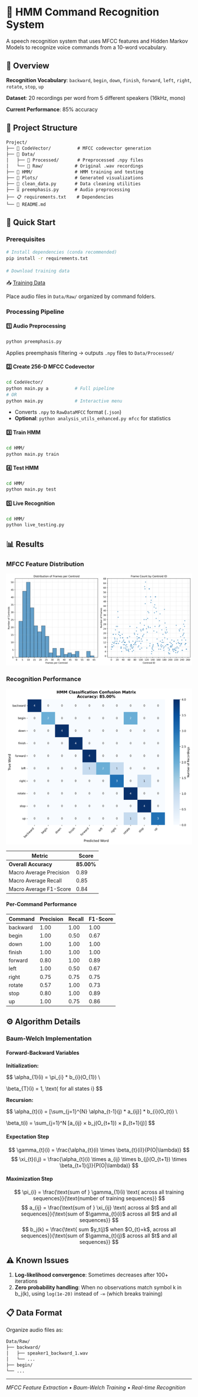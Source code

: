 # 🎤 HMM Command Recognition System

A speech recognition system that uses MFCC features and Hidden Markov Models to recognize voice commands from a 10-word vocabulary.

## 🎯 Overview

**Recognition Vocabulary**: `backward`, `begin`, `down`, `finish`, `forward`, `left`, `right`, `rotate`, `stop`, `up`

**Dataset**: 20 recordings per word from 5 different speakers (16kHz, mono)

**Current Performance**: 85% accuracy

## 📁 Project Structure

```
Project/
├── 📂 CodeVector/          # MFCC codevector generation
├── 📂 Data/
│   ├── 📂 Processed/       # Preprocessed .npy files
│   └── 📂 Raw/            # Original .wav recordings
├── 📂 HMM/                # HMM training and testing
├── 📂 Plots/              # Generated visualizations
├── 🧹 clean_data.py       # Data cleaning utilities
├── 🎚️ preemphasis.py      # Audio preprocessing
├── 📋 requirements.txt    # Dependencies
└── 📖 README.md
```

## 🚀 Quick Start

### Prerequisites
```bash
# Install dependencies (conda recommended)
pip install -r requirements.txt

# Download training data
```
📥 [Training Data](https://drive.google.com/drive/folders/1r35O4WQyxVhFaf3DXvZsIIZJ7llQ4lxk?usp=sharing)

Place audio files in `Data/Raw/` organized by command folders.

### Processing Pipeline

#### 1️⃣ Audio Preprocessing
```bash
python preemphasis.py
```
Applies preemphasis filtering → outputs `.npy` files to `Data/Processed/`

#### 2️⃣ Create 256-D MFCC Codevector
```bash
cd CodeVector/
python main.py a          # Full pipeline
# OR
python main.py            # Interactive menu
```
- Converts `.npy` to `RawDataMFCC` format (`.json`)
- **Optional**: `python analysis_utils_enhanced.py mfcc` for statistics

#### 3️⃣ Train HMM
```bash
cd HMM/
python main.py train
```

#### 4️⃣ Test HMM
```bash
cd HMM/
python main.py test
```

#### 5️⃣ Live Recognition
```bash
cd HMM/
python live_testing.py
```

## 📊 Results

### MFCC Feature Distribution
![MFCC Centroids](Plots/centroid_distribution_mfcc.png)

### Recognition Performance
![Confusion Matrix](Plots/confusion_matrix.png)

| Metric | Score |
|--------|-------|
| **Overall Accuracy** | **85.00%** |
| Macro Average Precision | 0.89 |
| Macro Average Recall | 0.85 |
| Macro Average F1-Score | 0.84 |

#### Per-Command Performance
| Command | Precision | Recall | F1-Score |
|---------|-----------|--------|----------|
| backward | 1.00 | 1.00 | 1.00 |
| begin | 1.00 | 0.50 | 0.67 |
| down | 1.00 | 1.00 | 1.00 |
| finish | 1.00 | 1.00 | 1.00 |
| forward | 0.80 | 1.00 | 0.89 |
| left | 1.00 | 0.50 | 0.67 |
| right | 0.75 | 0.75 | 0.75 |
| rotate | 0.57 | 1.00 | 0.73 |
| stop | 0.80 | 1.00 | 0.89 |
| up | 1.00 | 0.75 | 0.86 |

## ⚙️ Algorithm Details

### Baum-Welch Implementation

#### Forward-Backward Variables

**Initialization:**

$$
\alpha_{1}(i) = \pi_{i} * b_{i}(O_{1}) \\

\beta_{T}(i) = 1, \text{ for all states i}
$$

**Recursion:**

$$
\alpha_{t}(i) = [\sum_{j=1}^{N} \alpha_{t-1}(j) * a_{ij}] * b_{i}(O_{t}) \\

\beta_t(i) = \sum_{j=1}^N [a_{ij} × b_j(O_{t+1}) × β_{t+1}(j)]
$$

#### Expectation Step

$$
\gamma_{t}(i) = \frac{\alpha_{t}(i) \times \beta_{t}(i)}{P(O|\lambda)}
$$
$$
\xi_{t}(i,j) = \frac{\alpha_{t}(i) \times a_{ij} \times b_{j}(O_{t+1}) \times \beta_{t+1}(j)}{P(O|\lambda)}
$$

#### Maximization Step

$$
\pi_{i} = \frac{\text{sum of } \gamma_{1}(i) \text{ across all training sequences}}{\text{number of training sequences}}
$$
$$
a_{ij} = \frac{\text{sum of } \xi_{ij} \text{ across al $t$ and all sequences}}{\text{sum of $\gamma_{t}(i)$ across all $t$ and all sequences}}
$$
$$
b_j(k) = \frac{\text{ sum  $y_t(j)$ when $O_{t}=k$, across all sequences}}{\text{sum of $\gamma_{t}(j)$ across all $t$ and all sequences}}
$$

## ⚠️ Known Issues

1. **Log-likelihood convergence**: Sometimes decreases after 100+ iterations
2. **Zero probability handling**: When no observations match symbol k in b_j(k), using `log(1e-20)` instead of `-∞` (which breaks training)

## 📋 Data Format

Organize audio files as:
```
Data/Raw/
├── backward/
│   ├── speaker1_backward_1.wav
│   └── ...
├── begin/
└── ...
```

---
*MFCC Feature Extraction • Baum-Welch Training • Real-time Recognition*

